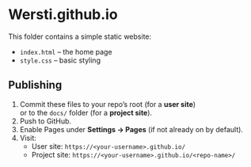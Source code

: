 # Wersti.github.io

This folder contains a simple static website:

- `index.html` – the home page  
- `style.css` – basic styling  

## Publishing

1. Commit these files to your repo’s root (for a **user site**)  
   or to the `docs/` folder (for a **project site**).
2. Push to GitHub.
3. Enable Pages under **Settings → Pages** (if not already on by default).
4. Visit:
   - User site: `https://<your-username>.github.io/`
   - Project site: `https://<your-username>.github.io/<repo-name>/`
